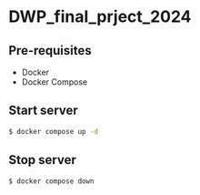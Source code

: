 # DWP_final_prject_2024

## Pre-requisites
- Docker
- Docker Compose

## Start server
```bash
$ docker compose up -d
```

## Stop server
```bash
$ docker compose down
```
